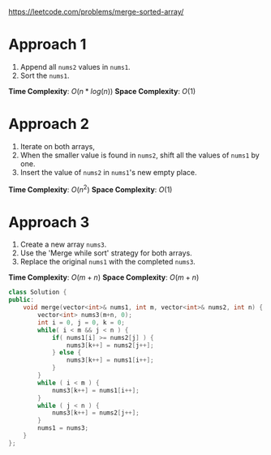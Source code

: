 https://leetcode.com/problems/merge-sorted-array/

# Approach 1

1. Append all `nums2` values in `nums1`.
2. Sort the `nums1`.

**Time Complexity**: $O(n*log(n))$
**Space Complexity**: $O(1)$

# Approach 2

1. Iterate on both arrays, 
2. When the smaller value is found in `nums2`, shift all the values of `nums1` by one. 
3. Insert the value of `nums2` in `nums1`'s new empty place.

**Time Complexity**: $O(n^2)$
**Space Complexity**: $O(1)$
# Approach 3

1. Create a new array `nums3`.
2. Use the 'Merge while sort' strategy for both arrays.
3. Replace the original `nums1` with the completed `nums3`.

**Time Complexity**: $O(m + n)$
**Space Complexity**: $O(m + n)$

```cpp
class Solution {
public:
    void merge(vector<int>& nums1, int m, vector<int>& nums2, int n) {
        vector<int> nums3(m+n, 0);
        int i = 0, j = 0, k = 0;
        while( i < m && j < n ) {
            if( nums1[i] >= nums2[j] ) {
                nums3[k++] = nums2[j++];
            } else {
                nums3[k++] = nums1[i++];
            }
        }
        while ( i < m ) {
            nums3[k++] = nums1[i++];
        }
        while ( j < n ) {
            nums3[k++] = nums2[j++];
        }
        nums1 = nums3;
    }
};
```